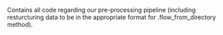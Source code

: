 Contains all code regarding our pre-processing pipeline (including resturcturing data to be in the appropriate format for .flow_from_directory method).
